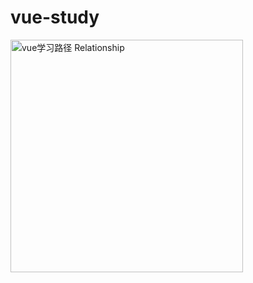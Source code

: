# vue-study

<img width="372" alt="vue学习路径 Relationship" src="https://github.com/user-attachments/assets/1e2bf8d8-f1f2-490d-957c-f006f26bb3e4" />
